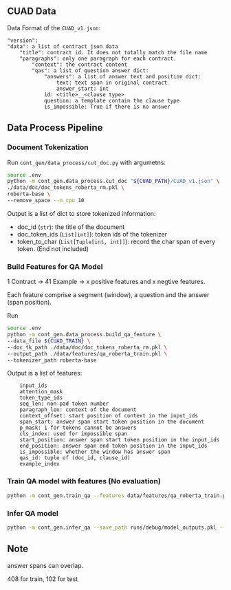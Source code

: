 ## CUAD Data
Data Format of the `CUAD_v1.json`:

```
"version":
"data": a list of contract json data
    "title": contract id. It does not totally match the file name
    "paragraphs": only one paragraph for each contract.
        "context": the contract content
        "qas": a list of question answer dict:
            "answers": a list of answer text and position dict:
                text: text span in original contract
                answer_start: int
            id: <title>__<clause type>
            question: a template contain the clause type
            is_impossible: True if there is no answer
```

## Data Process Pipeline
### Document Tokenization
Run `cont_gen/data_process/cut_doc.py` with argumetns:
```Bash
source .env
python -m cont_gen.data_process.cut_doc "${CUAD_PATH}/CUAD_v1.json" \
./data/doc/doc_tokens_roberta_rm.pkl \
roberta-base \
--remove_space --n_cpu 10
```
Output is a list of dict to store tokenized information:
- doc_id (`str`): the title of the document
- doc_token_ids (`List[int]`): token ids of the tokenizer
- token_to_char (`List[Tuple[int, int]]`): record the char span of every token. (End not included) 

### Build Features for QA Model
1 Contract -> 41 Example -> x positive features and x negtive features.

Each feature comprise a segment (window), a question and the answer (span position).

Run 
```Bash
source .env
python -m cont_gen.data_process.build_qa_feature \
--data_file ${CUAD_TRAIN} \
--doc_tk_path ./data/doc/doc_tokens_roberta_rm.pkl \
--output_path ./data/features/qa_roberta_train.pkl \
--tokenizer_path roberta-base
```

Output is a list of features:
```
    input_ids
    attention_mask
    token_type_ids
    seq_len: non-pad token number
    paragraph_len: context of the document
    context_offset: start position of context in the input_ids
    span_start: answer span start token position in the document
    p_mask: 1 for tokens cannot be answers
    cls_index: used for impossible span
    start_position: answer span start token position in the input_ids
    end_position: answer span end token position in the input_ids
    is_impossible: whether the window has answer span
    qas_id: tuple of (doc_id, clause_id)
    example_index
```

### Train QA model with features (No evaluation)
```Bash
python -m cont_gen.train_qa --features data/features/qa_roberta_train.pkl --base_model roberta-base --output_dir runs/qa/roberta-base_lr1e-4_bs16 --num_epoch 5 --lr 1e-4 --batch_size 16
```

### Infer QA model
```Bash
python -m cont_gen.infer_qa --save_path runs/debug/model_outputs.pkl --model_path roberta-base --features data/features/qa_roberta_test.pkl
```


## Note
answer spans can overlap.

408 for train, 102 for test